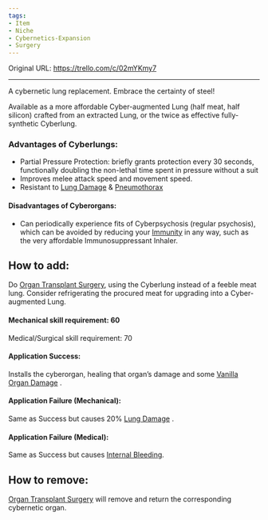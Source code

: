 ```yaml
---
tags:
- Item
- Niche
- Cybernetics-Expansion
- Surgery
---
```




Original URL: https://trello.com/c/02mYKmy7

---

A cybernetic lung replacement. Embrace the certainty of steel!

Available as a more affordable Cyber-augmented Lung (half meat, half silicon) crafted from an extracted Lung, or the twice as effective fully-synthetic Cyberlung.

### Advantages of Cyberlungs:

- Partial Pressure Protection: briefly grants protection every 30 seconds, functionally doubling the non-lethal time spent in pressure without a suit
- Improves melee attack speed and movement speed.
- Resistant to [Lung Damage](../Lungs/Lung%20Damage.md) & [Pneumothorax](../Lungs/Pneumothorax.md)

#### Disadvantages of Cyberorgans:

- Can periodically experience fits of Cyberpsychosis (regular psychosis), which can be avoided by reducing your [Immunity](../Blood/Immunity.md) in any way, such as the very affordable Immunosuppressant Inhaler.

## How to add:

Do [Organ Transplant Surgery](../Procedures/Organ%20Transplant%20Surgery.md), using the Cyberlung instead of a feeble meat lung. Consider refrigerating the procured meat for upgrading into a Cyber-augmented Lung.

#### Mechanical skill requirement: 60

Medical/Surgical skill requirement: 70

#### Application Success:

Installs the cyberorgan, healing that organ’s damage and some [Vanilla Organ Damage](../Torso/Vanilla%20Organ%20Damage.md) .

#### Application Failure (Mechanical):

Same as Success but causes 20% [Lung Damage](../Lungs/Lung%20Damage.md)  .

#### Application Failure (Medical):

Same as Success but causes [Internal Bleeding](../Torso/Internal%20Bleeding.md).

## How to remove:

[Organ Transplant Surgery](../Procedures/Organ%20Transplant%20Surgery.md) will remove and return the corresponding cybernetic organ.